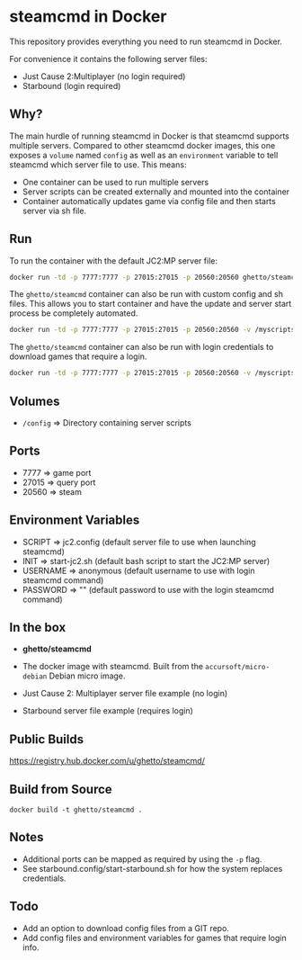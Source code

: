 steamcmd in Docker
===

This repository provides everything you need to run steamcmd in Docker.

For convenience it contains the following server files:
* Just Cause 2:Multiplayer (no login required)
* Starbound (login required)

Why?
---
The main hurdle of running steamcmd in Docker is that steamcmd supports
multiple servers.
Compared to other steamcmd docker images, this one exposes a `volume` named
`config` as well as an `environment` variable to tell steamcmd which server file
to use. This means:

* One container can be used to run multiple servers
* Server scripts can be created externally and mounted into the container
* Container automatically updates game via config file and then starts server via sh file.

Run
---

To run the container with the default JC2:MP server file:

```bash
docker run -td -p 7777:7777 -p 27015:27015 -p 20560:20560 ghetto/steamcmd:latest
```

The `ghetto/steamcmd` container can also be run with custom config and sh files.  This allows
you to start container and have the update and server start process be completely automated.

```bash
docker run -td -p 7777:7777 -p 27015:27015 -p 20560:20560 -v /myscripts:/config -e SCRIPT=jc2.config -e INIT=start-jc2.sh ghetto/steamcmd:latest
```

The `ghetto/steamcmd` container can also be run with login credentials to download
games that require a login.

```bash
docker run -td -p 7777:7777 -p 27015:27015 -p 20560:20560 -v /myscripts:/config -e USERNAME=gaben -e PASSWORD=valve -e SCRIPT=starbound.config -e INIT=start-starbound.sh ghetto/steamcmd:latest
```

Volumes
---

* `/config` => Directory containing server scripts

Ports
---

* 7777 => game port
* 27015 => query port
* 20560 => steam

Environment Variables
---

* SCRIPT => jc2.config (default server file to use when launching steamcmd)
* INIT => start-jc2.sh (default bash script to start the JC2:MP server)
* USERNAME => anonymous (default username to use with login steamcmd command)
* PASSWORD => "" (default password to use with the login steamcmd command)

In the box
---
* **ghetto/steamcmd**

* The docker image with steamcmd. Built from the `accursoft/micro-debian`
  Debian micro image.
* Just Cause 2: Multiplayer server file example (no login)
* Starbound server file example (requires login)

Public Builds
---

https://registry.hub.docker.com/u/ghetto/steamcmd/


Build from Source
---

    docker build -t ghetto/steamcmd .

Notes
---

* Additional ports can be mapped as required by using the `-p` flag.
* See starbound.config/start-starbound.sh for how the system replaces credentials.

Todo
---

* Add an option to download config files from a GIT repo.
* Add config files and environment variables for games that require login info.
